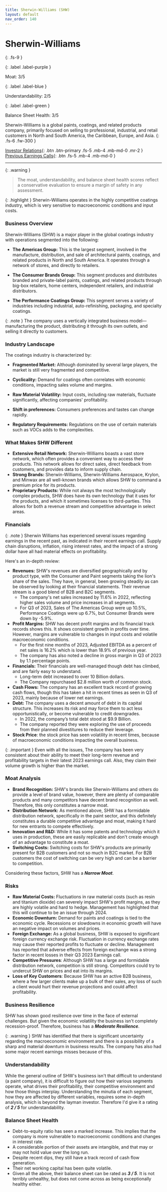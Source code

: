 ```yaml
---
title: Sherwin-Williams (SHW)
layout: default
nav_order: 140
---
```


# Sherwin-Williams
{: .fs-9 }

{: .label .label-purple }

Moat: 3/5

{: .label .label-blue }

Understandability: 2/5

{: .label .label-green }

Balance Sheet Health: 3/5

Sherwin-Williams is a global paints, coatings, and related products company, primarily focused on selling to professional, industrial, and retail customers in North and South America, the Caribbean, Europe, and Asia.
{: .fs-6 .fw-300 }

[Investor Relations](https://www.google.com/search?q=SHW+investor+relations){: .btn .btn-primary .fs-5 .mb-4 .mb-md-0 .mr-2 }
[Previous Earnings Calls](https://discountingcashflows.com/company/SHW/transcripts/){: .btn .fs-5 .mb-4 .mb-md-0 }

---

{: .warning }
>The moat, understandability, and balance sheet health scores reflect a conservative evaluation to ensure a margin of safety in any assessment.



{: .highlight }
Sherwin-Williams operates in the highly competitive coatings industry, which is very sensitive to macroeconomic conditions and input costs.

### Business Overview

Sherwin-Williams (SHW) is a major player in the global coatings industry with operations segmented into the following:

*   **The Americas Group:** This is the largest segment, involved in the manufacture, distribution, and sale of architectural paints, coatings, and related products in North and South America. It operates through a network of stores, and directly to retailers.

*   **The Consumer Brands Group:** This segment produces and distributes branded and private-label paints, coatings, and related products through big-box retailers, home centers, independent retailers, and industrial distributors.

*   **The Performance Coatings Group:** This segment serves a variety of industries including industrial, auto-refinishing, packaging, and specialty coatings.

{: .note }
The company uses a vertically integrated business model—manufacturing the product, distributing it through its own outlets, and selling it directly to customers.

### Industry Landscape

The coatings industry is characterized by:

*   **Fragmented Market:** Although dominated by several large players, the market is still very fragmented and competitive.

*   **Cyclicality:** Demand for coatings often correlates with economic conditions, impacting sales volume and margins.

*   **Raw Material Volatility:** Input costs, including raw materials, fluctuate significantly, affecting companies' profitability.
*   **Shift in preferences:** Consumers preferences and tastes can change rapidly. 
*   **Regulatory Requirements:** Regulations on the use of certain materials such as VOCs adds to the complexities.

### What Makes SHW Different

*   **Extensive Retail Network:** Sherwin-Williams boasts a vast store network, which often provides a convenient way to access their products. This network allows for direct sales, direct feedback from customers, and provides data to inform supply chain.
*   **Strong Brands:** Sherwin-Williams, Sherwin-Williams Aerospace, Krylon, and Minwax are all well-known brands which allows SHW to command a premium price for its products.
*   **Proprietary Products:** While not always the most technologically complex products, SHW does have its own technology that it uses for the products, and which it sometimes licenses to third-parties. This allows for both a revenue stream and competitive advantage in select areas.

### Financials

{: .note }
Sherwin Williams has experienced several issues regarding earnings in the recent past, as indicated in their recent earnings call. Supply chain disruptions, inflation, rising interest rates, and the impact of a strong dollar have all had material effects on profitability.

Here's an in-depth review:

*   **Revenues:** SHW's revenues are diversified geographically and by product type, with the Consumer and Paint segments taking the lion's share of the sales. They have, in general, been growing steadily as can be observed by looking at their financial statements. Their revenue stream is a good blend of B2B and B2C segments.
    *   The company's net sales increased by 11.6% in 2022, reflecting higher sales volume and price increases in all segments.
    *  For Q3 of 2023, Sales of The Americas Group were up 10.5%, Performance Coatings were up 6.7%, but Consumer Brands were down by -5.9%.
*   **Profit Margins:** SHW has decent profit margins and its financial track records shows this. It shows consistent growth in profits over time. However, margins are vulnerable to changes in input costs and volatile macroeconomic conditions.
    *  For the first nine months of 2023, Adjusted EBITDA as a percent of net sales is 16.2% which is lower than 18.9% of previous year.
    *  The company has also noted a decline in gross margin in Q3 of 2023 by 1.1 percentage points.
*   **Financials:** Their financials are well-managed though debt has climbed, and are fairly easy to understand.
    *  Long-term debt increased to over 10 Billion dollars.
    *  The Company repurchased $2.8 million worth of common stock. 
*   **Cash Flows:** The company has an excellent track record of growing cash flows, though this has taken a hit in recent times as seen in Q3 of 2023, mainly because of lower net earnings.
*   **Debt:** The company uses a decent amount of debt in its capital structure. This increases its risk and may force them to act less opportunistically, or become vulnerable to credit downgrades.
    *  In 2022, the company’s total debt stood at $9.9 Billion.
    * The company reported they were exploring the use of proceeds from their planned divestitures to reduce their leverage.
*   **Stock Price**: the stock price has seen volatility in recent times, because of macroeconomic conditions impacting the overall business.

{: .important }
Even with all the issues, The company has been very consistent about their ability to meet their long-term revenue and profitability targets in their latest 2023 earnings call. Also, they claim their volume growth is higher than the market.

### Moat Analysis

*   **Brand Recognition:**  SHW's brands like Sherwin-Williams and others do provide a level of brand value, however, there are plenty of comparable products and many competitors have decent brand recognition as well. Therefore, this only constitutes a narrow moat.
*   **Distribution Network:** As mentioned above, SHW has a formidable distribution network, specifically in the paint sector, and this definitely constitutes a durable competitive advantage and moat, making it hard for new entrants to compete effectively.
*   **Innovation and R&D:** While it has some patents and technology which it uses in production, these are easily replicable and don't create enough of an advantage to constitute a moat.
*   **Switching Costs:** Switching costs for SHW's products are primarily present for B2B customers and not so much in B2C market. For B2B customers the cost of switching can be very high and can be a barrier to competition.

Considering these factors, SHW has a ***Narrow Moat***.

### Risks

*   **Raw Material Costs:** Fluctuations in raw material costs (such as resin and titanium dioxide) can severely impact SHW's profit margins, as they are highly volatile and hard to hedge. Management has highlighted that this will continue to be an issue through 2024.
*   **Economic Downturn:** Demand for paints and coatings is tied to the economic cycle. Recessions or slowdowns in economic growth will have an negative impact on volumes and prices.
*   **Foreign Exchange:** As a global business, SHW is exposed to significant foreign currency exchange risk. Fluctuation in currency exchange rates may cause their reported profits to fluctuate or decline. Management has reported that adverse effects from foreign exchange was a strong factor in recent losses in their Q3 2023 Earnings call.
*   **Competitive Pressures**: Although SHW has a large and formidable distribution network, competition is still strong. Competitors could try to undercut SHW on prices and eat into its margins.
*   **Loss of Key Customers**: Because SHW has an active B2B business, where a few larger clients make up a bulk of their sales, any loss of such a client would hurt their revenue projections and could affect profitability.

### Business Resilience

SHW has shown good resilience over time in the face of external challenges. But given the economic volatility the business isn't completely recession-proof. Therefore, business has a ***Moderate Resilience***.

{: .warning }
SHW has identified that there is significant uncertainty regarding the macroeconomic environment and there is a possibility of a sharp and material downturn in business results. The company has also had some major recent earnings misses because of this.

### Understandability

While the general outline of SHW's business isn't that difficult to understand (a paint company), it is difficult to figure out how their various segments operate, what drives their profitability, their competitive environment and how those things interplay. Understanding the minutia of each segment, how they are affected by different variables, requires some in-depth analysis, which is beyond the layman investor. Therefore I'd give it a rating of  ***2 / 5*** for understandability.

### Balance Sheet Health

*   Debt-to-equity ratio has seen a marked increase. This implies that the company is more vulnerable to macroeconomic conditions and changes in interest rate.
*   A considerable portion of their assets are intangible, and that may or may not hold value over the long run.
*   Despite recent dips, they still have a track record of cash flow generation.
*   Their net working capital has been quite volatile.
*   Given all the above, their balance sheet can be rated as ***3 / 5***. It is not terribly unhealthy, but does not come across as being exceptionally healthy either.